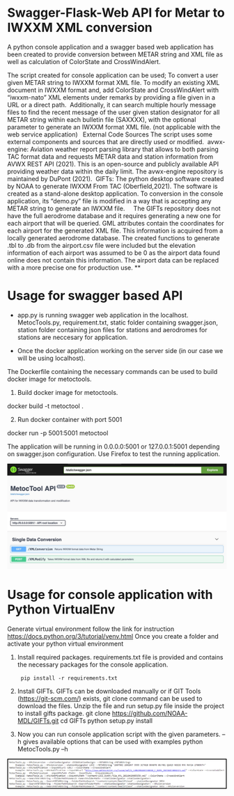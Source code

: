 


# Swagger-Flask-Web API for Metar to IWXXM XML conversion  

A python console application and a swagger based web application has been created to provide conversion between METAR string and XML file as well as calculation of ColorState and CrossWindAlert. 

The script created for console application can be used;
To convert a user given METAR string to IWXXM format XML file.
To modify an existing XML document in IWXXM format and, add ColorState and CrossWindAlert with “iwxxm-nato” XML elements under remarks by providing a file given in a URL or a direct path. 
Additionally, it can search multiple hourly message files to find the recent message of the user given station designator for all METAR string within each bulletin file (SAXXXX), with the optional parameter to generate an IWXXM format XML file. (not applicable with the web service application) 
 
External Code Sources
The script uses some external components and sources that are directly used or modified. 
avwx-engine: Aviation weather report parsing library that allows to both parsing TAC format data and requests METAR data and station information from AVWX REST API (2021). This is an open-source and publicly available API providing weather data within the daily limit. The avwx-engine repository is maintained by DuPont (2021). 
GIFTs: The python desktop software created by NOAA to generate IWXXM From TAC (Oberfield,2021). The software is created as a stand-alone desktop application. To conversion in the console application, its “demo.py” file is modified in a way that is accepting any METAR string to generate an IWXXM file.  
 
The GIFTs repository does not have the full aerodrome database and it requires generating a new one for each airport that will be queried. GML attributes contain the coordinates for each airport for the generated XML file. This information is acquired from a locally generated aerodrome database. The created functions to generate .tbl to .db from the airport.csv file were included but the elevation information of each airport was assumed to be 0 as the airport data found online does not contain this information. The airport data can be replaced with a more precise one for production use. ** 


# Usage for swagger based API 

- app.py is running swagger web application in the localhost. MetocTools.py, requirement.txt, static folder containing swagger.json, station folder containing json files for stations and aerodromes for stations are neccesary for application. 

- Once the docker application working on the server side (in our case we will be using localhost).  

The Dockerfile containing the necessary commands can be used to build docker image for metoctools.  

1. Build docker image for metoctools.

docker  build -t metoctool .  

2. Run docker container with port 5001

docker run -p 5001:5001 metoctool

The application will be running in 0.0.0.0:5001 or 127.0.0.1:5001 depending on swagger.json configuration. Use Firefox to test the running application.

![Swagger-Flask API for IWXXM](/image11-54.jpg)

# Usage for console application with Python VirtualEnv

Generate virtual environment follow the link for instruction https://docs.python.org/3/tutorial/venv.html
Once you create a folder and activate your python virtual environment 
1. Install required packages.  requirements.txt file is provided  and contains the necessary packages for the console application. 
        
        pip install -r requirements.txt
2. Install GIFTs.  GIFTs can be downloaded manually or if  GIT Tools (https://git-scm.com/) exists, git clone command can be used to download the files. Unzip the file and run setup.py file inside the project to install gifts package. 
        git clone https://github.com/NOAA-MDL/GIFTs.git
        cd GIFTs 
        python setup.py install 
3. Now you can run console application script with the given parameters. –h gives available options that can be used with examples
        python MetocTools.py –h 

![Console application for IWXXM](/image-help.png)
      



